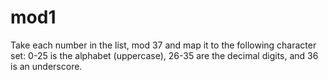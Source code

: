 # mod1

Take each number in the list, mod 37 and map it to the following character set: 0-25 is the alphabet (uppercase), 26-35 are the decimal digits, and 36 is an underscore.
